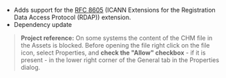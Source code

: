 - Adds support for the [RFC 8605](https://datatracker.ietf.org/doc/html/rfc8605) (ICANN Extensions for the Registration Data Access Protocol (RDAP)) extension.
- Dependency update
&nbsp;
>**Project reference:** On some systems the content of the CHM file in the Assets is blocked. Before opening the file right click on the file icon, select Properties, and **check the "Allow" checkbox** - if it is present - in the lower right corner of the General tab in the Properties dialog.